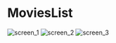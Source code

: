 # MoviesList

![screen_1](https://user-images.githubusercontent.com/39075839/172437201-6a381033-a65c-4131-b430-dc062a630cca.png)
![screen_2](https://user-images.githubusercontent.com/39075839/172437260-7c0b502a-2f0a-4f8a-a7f5-16190fcc514b.png)
![screen_3](https://user-images.githubusercontent.com/39075839/172436827-19b5f4f2-418a-4043-9fae-5f17efa8b911.png)
